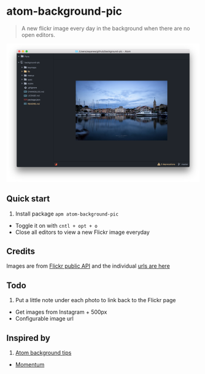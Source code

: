 # atom-background-pic

> A new flickr image every day in the background when there are no open editors.

![A screenshot of your package](https://raw.githubusercontent.com/sayanee/atom-background-pic/master/img/screenshot.png)

## Quick start

1. Install package `apm atom-background-pic`
- Toggle it on with `cntl + opt + o`
- Close all editors to view a new Flickr image everyday

## Credits

Images are from [Flickr public API](https://api.flickr.com/services/rest/?method=flickr.photos.search&api_key=8162cbed138466b501453381c1ce5bc9&group_id=34427469792%40N01&per_page=31&page=1&format=json&nojsoncallback=1&api_sig=ee4ea61ab9ce363012ef88a85b77a4d1) and the individual [urls are here](lib/pics.coffee)

## Todo

1. Put a little note under each photo to link back to the Flickr page
- Get images from Instagram + 500px
- Configurable image url

## Inspired by

1. [Atom background tips](https://github.com/atom/background-tips)
- [Momentum](https://chrome.google.com/webstore/detail/momentum/laookkfknpbbblfpciffpaejjkokdgca?hl=en)
